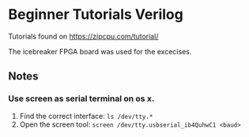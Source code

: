 # Beginner Tutorials Verilog
Tutorials found on  https://zipcpu.com/tutorial/

The icebreaker FPGA board was used for the excecises.

## Notes

### Use screen as serial terminal on os x.

1. Find the correct interface:
   `ls /dev/tty.*`
2. Open the screen tool:
   `screen /dev/tty.usbserial_ib4QuhwC1 <baud>`